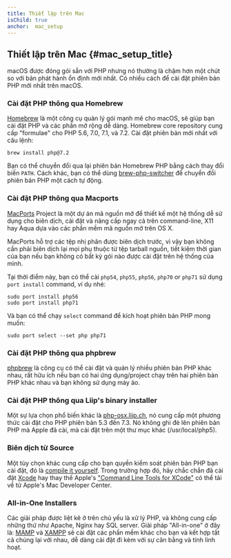 ```yaml
---
title: Thiết lập trên Mac
isChild: true
anchor:  mac_setup
---
```


## Thiết lập trên Mac {#mac_setup_title}

macOS được đóng gói sẵn với PHP nhưng nó thường là chậm hơn một chút so với bản phát hành ổn định mới nhất. Có nhiều cách để cài đặt phiên bản PHP mới nhất trên macOS.

### Cài đặt PHP thông qua Homebrew

[Homebrew] là một công cụ quản lý gói mạnh mẽ cho macOS, sẽ giúp bạn cài đặt PHP và các phần mở rộng dễ dàng. Homebrew core repository cung cấp "formulae" cho PHP 5.6, 7.0, 7.1, và 7.2. Cài đặt phiên bản mới nhất với câu lệnh:

```
brew install php@7.2
```

Bạn có thể chuyển đổi qua lại phiên bản Homebrew PHP bằng cách thay đổi biến `PATH`. Cách khác, bạn có thể dùng [brew-php-switcher][brew-php-switcher] để chuyển đồi phiên bản PHP một cách tự động.

### Cài đặt PHP thông qua Macports

[MacPorts] Project là một dự án mã nguồn mở để thiết kế một hệ thống dễ sử dụng cho biên dịch, cài đặt và nâng cấp ngay cả trên command-line, X11 hay Aqua dựa vào các phần mềm mã nguồn mở trên OS X.

MacPorts hỗ trợ các tệp nhị phân được biên dịch trước, vì vậy bạn không cần phải biên dịch lại mọi phụ thuộc từ tệp tarball nguồn, tiết kiệm thời gian của bạn nếu bạn không có bất kỳ gói nào được cài đặt trên hệ thống của mình.

Tại thời điểm này, bạn có thể cài `php54`, `php55`, `php56`, `php70` or `php71` sử dụng `port install` command, ví dụ nhé:

    sudo port install php56
    sudo port install php71

Và bạn có thể chạy `select` command để kích hoạt phiên bản PHP mong muốn:

    sudo port select --set php php71

### Cài đặt PHP thông qua phpbrew

[phpbrew] là công cụ có thể cài đặt và quản lý nhiều phiên bản PHP khác nhau, rất hữu ích nếu bạn có hai ứng dụng/project chạy trên hai phiên bản PHP khác nhau và bạn không sử dụng máy ảo.

### Cài đặt PHP thông qua Liip's binary installer

Một sự lựa chọn phổ biến khác là [php-osx.liip.ch], nó cung cấp một phương thức cài đặt cho PHP phiên bản 5.3 đến 7.3.
Nó không ghi đè lên phiên bản PHP mà Apple đã cài, mà cài đặt trên một thư mục khác (/usr/local/php5).

### Biên dịch từ Source

Một tùy chọn khác cung cấp cho bạn quyền kiểm soát phiên bản PHP bạn cài đặt, đó là [compile it yourself][mac-compile].
Trong trường hợp đó, hãy chắc chắn đã cài đặt [Xcode][xcode-gcc-substitution] hay thay thế Apple's ["Command Line Tools for XCode"] có thể tải về từ Apple's Mac Developer Center.

### All-in-One Installers

Các giải pháp được liệt kê ở trên chủ yếu là xử lý PHP, và không cung cấp những thứ như Apache, Nginx hay SQL server.
Giải pháp "All-in-one" ở đây là: [MAMP][mamp-downloads] và [XAMPP][xampp] sẽ cài đặt các phần mềm khác cho bạn và kết hợp tất cả chúng lại với nhau, dễ dàng cài đặt đi kèm với sự cân bằng và tính linh hoạt.

[Homebrew]: https://brew.sh/
[Homebrew PHP]: https://github.com/Homebrew/homebrew-php#installation
[MacPorts]: https://www.macports.org/install.php
[phpbrew]: https://github.com/phpbrew/phpbrew
[php-osx.liip.ch]: https://php-osx.liip.ch/
[mac-compile]: https://secure.php.net/install.macosx.compile
[xcode-gcc-substitution]: https://github.com/kennethreitz/osx-gcc-installer
["Command Line Tools for XCode"]: https://developer.apple.com/downloads
[mamp-downloads]: https://www.mamp.info/en/downloads/
[xampp]: https://www.apachefriends.org/index.html
[brew-php-switcher]: https://github.com/philcook/brew-php-switcher
